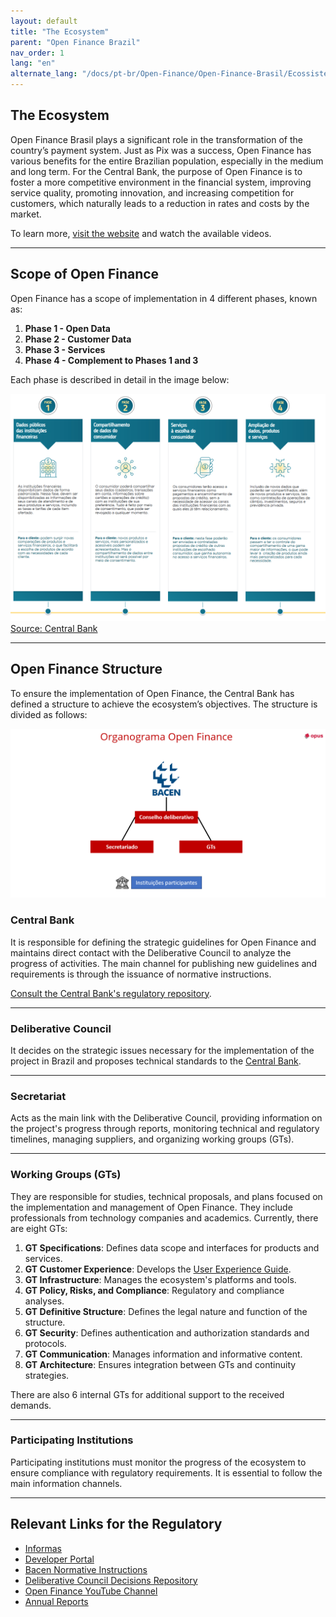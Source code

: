 ```yaml
---
layout: default
title: "The Ecosystem"
parent: "Open Finance Brazil"
nav_order: 1
lang: "en"
alternate_lang: "/docs/pt-br/Open-Finance/Open-Finance-Brasil/Ecossistema/OFB-Ecossistema/"
---
```


## The Ecosystem

Open Finance Brasil plays a significant role in the transformation of the country’s payment system. Just as Pix was a success, Open Finance has various benefits for the entire Brazilian population, especially in the medium and long term. For the Central Bank, the purpose of Open Finance is to foster a more competitive environment in the financial system, improving service quality, promoting innovation, and increasing competition for customers, which naturally leads to a reduction in rates and costs by the market.

To learn more, [visit the website](https://openfinancebrasil.org.br/conheca-o-open-finance/) and watch the available videos.

---

## Scope of Open Finance

Open Finance has a scope of implementation in 4 different phases, known as:

1. **Phase 1 - Open Data**
2. **Phase 2 - Customer Data**
3. **Phase 3 - Services**
4. **Phase 4 - Complement to Phases 1 and 3**

Each phase is described in detail in the image below:

![Open Finance Scope](./images/Escopo_OF.png)
[Source: Central Bank](https://openfinancebrasil.org.br/conheca-o-open-finance/)

---

## Open Finance Structure

To ensure the implementation of Open Finance, the Central Bank has defined a structure to achieve the ecosystem’s objectives. The structure is divided as follows:

![Open Finance Organization Chart](./images/Organograma_OF.png)

### Central Bank

It is responsible for defining the strategic guidelines for Open Finance and maintains direct contact with the Deliberative Council to analyze the progress of activities. The main channel for publishing new guidelines and requirements is through the issuance of normative instructions.

[Consult the Central Bank's regulatory repository](https://www.bcb.gov.br/estabilidadefinanceira/buscanormas).

---

### Deliberative Council

It decides on the strategic issues necessary for the implementation of the project in Brazil and proposes technical standards to the [Central Bank](https://www.bcb.gov.br/).

---

### Secretariat

Acts as the main link with the Deliberative Council, providing information on the project's progress through reports, monitoring technical and regulatory timelines, managing suppliers, and organizing working groups (GTs).

---

### Working Groups (GTs)

They are responsible for studies, technical proposals, and plans focused on the implementation and management of Open Finance. They include professionals from technology companies and academics. Currently, there are eight GTs:

1. **GT Specifications**: Defines data scope and interfaces for products and services.
2. **GT Customer Experience**: Develops the [User Experience Guide](https://openfinancebrasil.atlassian.net/wiki/spaces/OF/pages/17378535/Guia+de+Experi+ncia+do+Usu+rio).
3. **GT Infrastructure**: Manages the ecosystem's platforms and tools.
4. **GT Policy, Risks, and Compliance**: Regulatory and compliance analyses.
5. **GT Definitive Structure**: Defines the legal nature and function of the structure.
6. **GT Security**: Defines authentication and authorization standards and protocols.
7. **GT Communication**: Manages information and informative content.
8. **GT Architecture**: Ensures integration between GTs and continuity strategies.

There are also 6 internal GTs for additional support to the received demands.

---

### Participating Institutions

Participating institutions must monitor the progress of the ecosystem to ensure compliance with regulatory requirements. It is essential to follow the main information channels.

---

## Relevant Links for the Regulatory

- [Informas](https://openfinancebrasil.atlassian.net/wiki/spaces/OF/pages/17367115/Reposit+rio+de+Informes)
- [Developer Portal](https://openfinancebrasil.atlassian.net/wiki/spaces/OF/overview)
- [Bacen Normative Instructions](https://www.bcb.gov.br/estabilidadefinanceira/buscanormas)
- [Deliberative Council Decisions Repository](https://openfinancebrasil.org.br/decisoes-do-conselho-deliberativo/)
- [Open Finance YouTube Channel](https://www.youtube.com/@openfinancebrasil/videos)
- [Annual Reports](https://openfinancebrasil.org.br/relatorios/)
